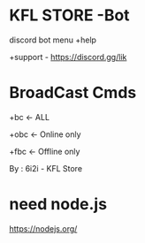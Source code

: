 # KFL STORE -Bot
discord bot
menu +help


+support - https://discord.gg/lik

# BroadCast Cmds
+bc <- ALL

+obc <- Online only

+fbc <- Offline only


By : 6i2i - KFL Store

# need node.js
https://nodejs.org/
